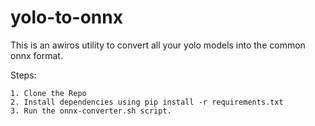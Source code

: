 # yolo-to-onnx

This is an awiros utility to convert all your yolo models into the common onnx format.

Steps:

    1. Clone the Repo
    2. Install dependencies using pip install -r requirements.txt
    3. Run the onnx-converter.sh script.
